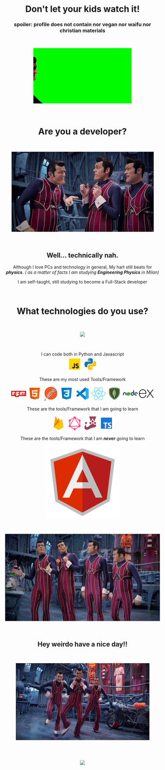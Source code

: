 <div align="center">

# **Don't let your kids watch it!**

### **spoiler:** profile does not contain nor vegan nor waifu nor christian materials

<br>
<p align="center">
  <img src="gifs/dont.gif" />
</p>
<br>

# **Are you a developer?**

<br>
<p align="center">
  <img src="gifs/areYouACoder.gif" />
</p>
<br>

## **Well... technically nah.**

Although I love PCs and technology in general, My hart still beats for **_physics_**.
_( as a matter of facts I am studying **Engineering Physics** in Milan)_

I am self-taught, still studying to become a Full-Stack developer

<br>

# **What technologies do you use?**

<br>
<p align="center">
  <img src="gifs/weAreNumberOne.gif" />
</p>
<br>

I can code both in Python and Javascript
<br>
<img src="images/js.png" />
<img src="images/python.png" />

These are my most used Tools/Framework

<img src="images/npm.png" />
<img src="images/html.png" />
<img src="images/postman.png" />
<img src="images/css3.png" />
<img src="images/vs.png" />
<img src="images/react.png" />
<img src="images/mongo.png" />
<img src="images/node.png" />
<img src="images/express.png" />
<br>

These are the tools/Framework that I am going to learn

<img src="images/firebase.png" />
<img src="images/graphql.png" />
<img src="images/jest.png" />
<img src="images/ts.png" />
<br>

These are the tools/Framework that I am **_never_** going to learn

<p align="center">
  <img src="images/angular.png" />
</p>

<br>
<p align="center">
  <img src="gifs/lol.gif" />
</p>
<br>

## **Hey weirdo have a nice day!!**

<br>
<p align="center">
  <img src="gifs/lol2.gif" />
</p>
<br>

<br>
<p align="center">
  <img src="gifs/throw.gif" />
</p>
<br>

<div>

